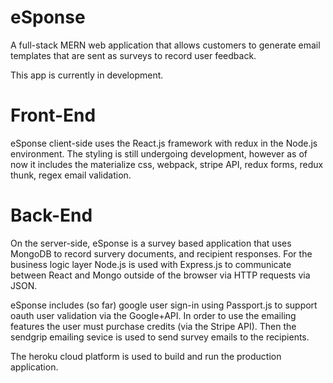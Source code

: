 # eSponse
A full-stack MERN web application that allows customers to generate email templates that are sent as surveys to record user feedback.

This app is currently in development.

Front-End
=====================================
eSponse client-side uses the React.js framework with redux in the Node.js environment.
The styling is still undergoing development, however as of now it includes the materialize css,
webpack, stripe API, redux forms, redux thunk, regex email validation.


Back-End
=====================================
On the server-side, eSponse is a survey based application that uses MongoDB to record survery documents, 
and recipient responses. For the business logic layer Node.js is used with Express.js to communicate between React and Mongo 
outside of the browser via HTTP requests via JSON.

eSponse includes (so far) google user sign-in using Passport.js to support oauth user validation via the Google+API.
In order to use the emailing features the user must purchase credits (via the Stripe API). Then the sendgrip emailing sevice 
is used to send survey emails to the recipients.

The heroku cloud platform is used to build and run the production application.
